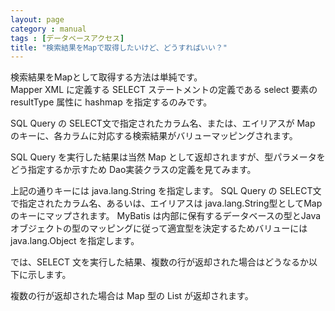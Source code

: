 ```yaml
---
layout: page
category : manual
tags : [データベースアクセス]
title: "検索結果をMapで取得したいけど、どうすればいい？"
---
```


検索結果をMapとして取得する方法は単純です。  
Mapper XML に定義する SELECT ステートメントの定義である select 要素の resultType 属性に hashmap を指定するのみです。  

<script src="https://gist.github.com/tetsuya-oikawa/8150aacbdd1703ab7507.js"></script>

SQL Query の SELECT文で指定されたカラム名、または、エイリアスが Map のキーに、各カラムに対応する検索結果がバリューマッピングされます。  

SQL Query を実行した結果は当然 Map として返却されますが、型パラメータをどう指定するか示すため
Dao実装クラスの定義を見てみます。  

<script src="https://gist.github.com/tetsuya-oikawa/f2d5fbf5e4b942a18739.js"></script>

上記の通りキーには java.lang.String を指定します。  SQL Query の SELECT文で指定されたカラム名、あるいは、エイリアスは java.lang.String型としてMapのキーにマップされます。  MyBatis は内部に保有するデータベースの型とJavaオブジェクトの型のマッピングに従って適宜型を決定するためバリューには java.lang.Object を指定します。  

では、SELECT 文を実行した結果、複数の行が返却された場合はどうなるか以下に示します。  

<script src="https://gist.github.com/tetsuya-oikawa/2cb46c740ba0589bb89b.js"></script>

複数の行が返却された場合は Map 型の List が返却されます。  



